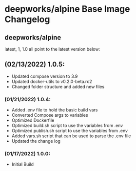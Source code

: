 # deepworks/alpine Base Image Changelog
## deepworks/alpine
latest, 1, 1.0 all point to the latest version below:

## (02/13/2022) 1.0.5:
- Updated compose version to 3.9
- Updated docker-utils to v0.2.0-beta.rc2
- Changed folder structure and added new files

### (01/21/2022) 1.0.4:
- Added .env file to hold the basic build vars
- Converted Compose args to variables
- Optimized Dockerfile
- Optimized build.sh script to use the variables from .env
- Optimized publish.sh script to use the variables from .env
- Added vars.sh script that can be used to parse the .env file
- Updated the change log

### (01/17/2022) 1.0.0:
- Initial Build
